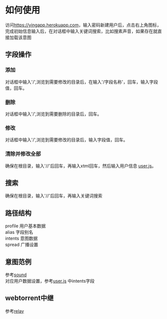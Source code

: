 # 如何使用
  
访问<https://yingapp.herokuapp.com>，输入密码新建用户后，点击右上角图标，完成初始信息输入后，在对话框中输入关键词搜索，比如搜素声音，如果存在就直接加载该意图  

## 字段操作  
### 添加  
对话框中输入'/',浏览到需要修改的目录后，在输入'/字段名称'，回车，输入字段值，回车。  
  
### 删除  
对话框中输入'/',浏览到需要删除的目录后，回车。  
  
### 修改
对话框中输入'/',浏览到需要修改的目录后，输入字段值，回车。  

### 清除并修改全部
确保在根目录，输入'//'后回车，再输入xtml回车，然后输入用户信息 [user.js](https://github.com/yingapp/idea/blob/main/user.js)。
    
## 搜索
确保在根目录，输入'//'后回车，再输入关键词搜索  
  
## 路径结构    
profile   用户基本数据  
alias     字段别名  
intents   意图数据  
spread    广播设置  

## 意图范例
参考[sound](https://github.com/yingapp/sound)  
对应用户数据设置，参考[user.js](https://github.com/yingapp/idea/blob/main/user.js) 中intents字段  

## webtorrent中继  
参考[relay](https://github.com/yingapp/relay)  

